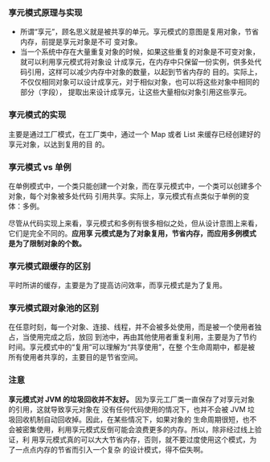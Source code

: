 ### 享元模式原理与实现
- 所谓“享元”，顾名思义就是被共享的单元。享元模式的意图是复用对象，节省内存，前提是享元对象是不可
变对象。
- 当一个系统中存在大量重复对象的时候，如果这些重复的对象是不可变对象，就可以利用享元模式将对象设
计成享元，在内存中只保留一份实例，供多处代码引用，这样可以减少内存中对象的数量，以起到节省内存的
目的。实际上，不仅仅相同对象可以设计成享元，对于相似对象，也可以将这些对象中相同的部分（字段），
提取出来设计成享元，让这些大量相似对象引用这些享元。

### 享元模式的实现
主要是通过工厂模式，在工厂类中，通过一个 Map 或者 List 来缓存已经创建好的享元对象，以达到复用的目
的。

### 享元模式 vs 单例
在单例模式中，一个类只能创建一个对象，而在享元模式中，一个类可以创建多个对象，每个对象被多处代码
引用共享。实际上，享元模式有点类似于单例的变体：多例。

尽管从代码实现上来看，享元模式和多例有很多相似之处，但从设计意图上来看，它们是完全不同的。**应用享
元模式是为了对象复用，节省内存，而应用多例模式是为了限制对象的个数。**

### 享元模式跟缓存的区别
平时所讲的缓存，主要是为了提高访问效率，而享元模式是为了复用。

### 享元模式跟对象池的区别
在任意时刻，每一个对象、连接、线程，并不会被多处使用，而是被一个使用者独占，当使用完成之后，放回
到池中，再由其他使用者重复利用，主要是为了节约时间。享元模式中的“复用”可以理解为“共享使用”，在整
个生命周期中，都是被所有使用者共享的，主要目的是节省空间。

### 注意
**享元模式对 JVM 的垃圾回收并不友好。** 因为享元工厂类一直保存了对享元对象的引用，这就导致享元对象在
没有任何代码使用的情况下，也并不会被 JVM 垃圾回收机制自动回收掉。因此，在某些情况下，如果对象的
生命周期很短，也不会被密集使用，利用享元模式反倒可能会浪费更多的内存。所以，除非经过线上验证，利
用享元模式真的可以大大节省内存，否则，就不要过度使用这个模式，为了一点点内存的节省而引入一个复杂
的设计模式，得不偿失啊。